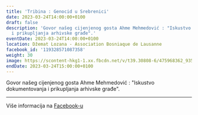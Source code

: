 ```yaml
---
title: 'Tribina : Genocid u Srebrenici'
date: 2023-03-24T14:00:00+0100
draft: false
description: 'Govor našeg cijenjenog gosta Ahme Mehmedović : "Iskustvo dokumentovanja
  i prikupljanja arhivske građe".'
eventDate: 2023-03-24T14:00:00+0100
location: Džemat Lozana - Association Bosniaque de Lausanne
facebook_id: '119328571087358'
weight: 30
image: https://scontent-hkg1-1.xx.fbcdn.net/v/t39.30808-6/475968362_935496025377664_1254503329331924344_n.jpg?_nc_cat=109&ccb=1-7&_nc_sid=9e60e4&_nc_ohc=zRzrzIhj1gIQ7kNvwHs5cRH&_nc_oc=AdkgEx8_-CU_Tee1ErVj2qC1sdPyun148R6tSh9cDGYGSUzeEbkHJmjWWqY1UU7prEc&_nc_zt=23&_nc_ht=scontent-hkg1-1.xx&edm=ABTKTjYEAAAA&_nc_gid=88FBp0UdesbZQcI88fgdxg&oh=00_AfIurJRGHv7PdGg9uWNiuZHnU1zZ20sjEi1n8luMgx4xaQ&oe=682F1247
endDate: 2023-03-24T15:00:00+0100
---
```


Govor našeg cijenjenog gosta Ahme Mehmedović : "Iskustvo dokumentovanja i prikupljanja arhivske građe".

---

Više informacija na [Facebook-u](https://facebook.com/events/119328571087358)